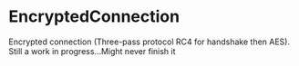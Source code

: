 # EncryptedConnection
Encrypted connection (Three-pass protocol RC4 for handshake then AES).
Still a work in progress...Might never finish it
